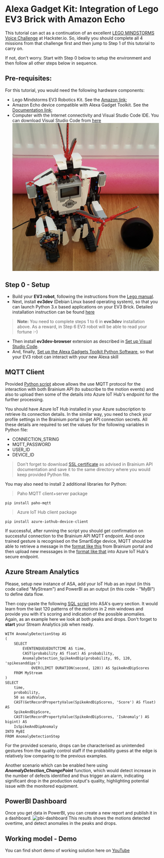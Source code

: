 # Alexa Gadget Kit: Integration of Lego EV3 Brick with Amazon Echo
This tutorial can act as a continuation of an excellent [LEGO MINDSTORMS Voice Challenge](https://www.hackster.io/alexagadgets/lego-mindstorms-voice-challenge-setup-17300f) at Hackster.io. So, ideally you should complete all 4 missions from that challenge first and then jump to Step 1 of this tutorial to carry on.

If not, don't worry. Start with Step 0 below to setup the environment and then follow all other steps below in sequence.
## Pre-requisites: 
For this tutorial, you would need the following hardware components:
- Lego Mindstorms EV3 Robotics Kit. See the [Amazon link](https://www.amazon.co.uk/LEGO-31313-MINDSTORMS-Servo-Motor-Programmable/dp/B00BMKLVJ6);
- Amazon Echo device compatible with Alexa Gadget Toolkit. See the [Documentation link](https://developer.amazon.com/docs/alexa-gadgets-toolkit/understand-alexa-gadgets-toolkit.html#devices);
- Computer with the Internet connectivity and Visual Studio Code IDE. You can download Visual Studio Code from [here](https://code.visualstudio.com/download)
![ev3-and-echo](images/EV3_and_Echo_scene.jpg)

## Step 0 - Setup
- Build your **EV3 robot**, following the instructions from the [Lego manual](https://www.lego.com/cdn/cs/set/assets/blt2fdb839be7a53b96/31313_EV3RSTORM_2016.pdf).
- Next, install **ev3dev** (Debian Linux based operating system), so that you can launch Python 3.x based applications  on your EV3 Brick. Detailed installation instruction can be found [here](https://www.ev3dev.org/docs/getting-started/)
> **Note:** You need to complete steps 1 to 6 in **eve3dev** installation above. As a reward, in Step 6 EV3 robot will be able to read your fortune :-)
- Then install **ev3dev-browser** extension as described in [Set up Visual Studio Code](https://www.hackster.io/alexagadgets/lego-mindstorms-voice-challenge-setup-17300f#toc-set-up-visual-studio-code-4).
- And, finally, [Set up the Alexa Gadgets Toolkit Python Software](https://www.hackster.io/alexagadgets/lego-mindstorms-voice-challenge-setup-17300f#toc-set-up-the-alexa-gadgets-toolkit-python-software-5), so that your EV3 robot can interact with your new Alexa skill

## MQTT Client
Provided [Python script](brainium_mqtt_git.py) above allows the use MQTT protocol for the interaction with both Brainium API (to subscribe to the motion events) and also to upload then some of the details into Azure IoT Hub's endpoint for the further processing.

You should have Azure IoT Hub installed in your Azure subscription to retrieve its connection details. In the similar way, you need to check your profile settings in the Brainium portal to get API connection secrets. All these details are required to set the values for the following variables in Python file:
- CONNECTION_STRING
- MQTT_PASSWORD
- USER_ID
- DEVICE_ID

> Don't forget to download [SSL certificate](https://brainium.blob.core.windows.net/public/docs/cacert.crt) as advised in Brainium API documentation and save it to the same directory where you would keep provided Python file.

You may also need to install 2 additional libraries for Python:
> Paho MQTT client+server package
```
pip install paho-mqtt
```
> Azure IoT Hub client package
```
pip install azure-iothub-device-client
```
If successful, after running the script you should get confirmation on successful connection to the Brainium API MQTT endpoint. And once trained gesture is recognised on the SmartEdge device, MQTT should be able to retrieve a message in the [format like this](DataStream_Brainium.json) from Brainium portal and then upload new messsages in the [format like that](DataStream_AzureIoT.json) into Azure IoT Hub's secure endpoint.
## Azure Stream Analytics
Please, setup new instance of ASA, add your IoT Hub as an input (in this code called "MyStream") and PowerBI as an output (in this code - "MyBI") to define data flow.

Then copy-paste the following [SQL script](ASA_SmartEdge.sql) into ASA's query section. It would learn from the last 120 patterns of the motions in 2 min windows and provide you with it's scoring and indication of the possible anomalies. Again, as an example here we look at both peaks and drops. Don't forget to **start** your Stream Analytics job when ready.
```
WITH AnomalyDetectionStep AS
(
    SELECT
        EVENTENQUEUEDUTCTIME AS time,
        CAST(probability AS float) AS probability,
        AnomalyDetection_SpikeAndDip(probability, 95, 120, 'spikesanddips')
            OVER(LIMIT DURATION(second, 120)) AS SpikeAndDipScores
    FROM MyStream
)
SELECT
    time,
    probability,
    50 as midValue,
    CAST(GetRecordPropertyValue(SpikeAndDipScores, 'Score') AS float) AS
    SpikeAndDipScore,
    CAST(GetRecordPropertyValue(SpikeAndDipScores, 'IsAnomaly') AS bigint) AS
    IsSpikeAndDipAnomaly
INTO MyBI
FROM AnomalyDetectionStep
```
For the provided scenario, drops can be characterised as unintended gestures from the quality control staff if the probability guess at the edge is relatively low comparing to the previous examples.

Another scenario which can be enabled here using **_AnomalyDetection_ChangePoint_** function, which would detect increase in the number of defects identified and thus trigger an alarm, indicating significant drop in the production output's quality, highlighting potential issue with the monitored equipment.
## PowerBI Dashboard
Once you get data in PowerBI, you can create a new report and publish it in a dashboard.
![pbi-dashboard](PowerBI_Dashboard.png)
This results shows the motions detected overtime, and detect anomalies in the peaks and drops.
## Working model - Demo
You can find short demo of working solution here on [YouTube](https://youtu.be/Gui9sqyglFw)

